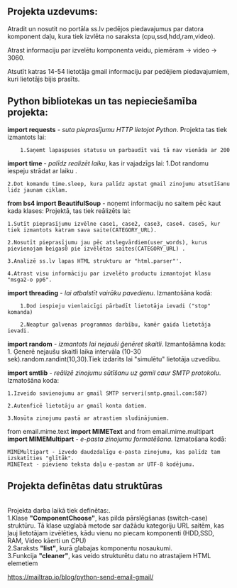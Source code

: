 <b><h2>Projekta uzdevums:</h2></b>

Atradit un nosutit no portāla ss.lv pedējos piedavajumus par datora komponent daļu, kura tiek izvlēta no saraksta (cpu,ssd,hdd,ram,video). 

Atrast informaciju par izvelētu komponenta veidu, piemēram -> video -> 3060.

Atsutīt katras 14-54 lietotāja gmail informaciju par pedējiem piedavajumiem, kuri lietotājs bijis prasīts.

<b><h2>Python bibliotekas un tas nepieciešamība projekta:</h2></b>

<b>import requests</b> - <i>suta pieprasījumu HTTP lietojot Python</i>.
    Projekta tas tiek izmantots lai: 

        1.Saņemt lapaspuses statusu un parbaudīt vai tā nav vienāda ar 200

<b>import time </b >- <i>palīdz realizēt laiku</i>, kas ir vajadzīgs lai:
    1.Dot randomu iespeju strādat ar laiku .

    2.Dot komandu time.sleep, kura palīdz apstat gmail zinojumu atsutīšanu lidz jaunam ciklam.


<b>from bs4 import BeautifulSoup</b> -</i> noņemt informaciju no saitem </i>pēc kaut kada klases:
    Projektā, tas tiek reālizēts lai:

    1.Sutīt pieprasījumu izvēlne case1, case2, case3, case4. case5, kur tiek izmantots katram sava saite(CATEGORY_URL).

    2.Nosutīt pieprasījumu jau pēc atslegvārdiem(user_words), kurus pievienojam beigas0 pie izvēlētas saites(CATEGORY_URL) .

    3.Analizē ss.lv lapas HTML strukturu ar "html.parser"'.

    4.Atrast visu informāciju par izvelēto productu izmantojot klasu "msga2-o pp6".

<b>import threading</b> - <i>lai atbalstīt vairāku pavedienu</i>.
    Izmantošāna kodā:

        1.Dod iespieju vienlaicīgi pārbadīt lietotāja ievadi ("stop" komanda)

        2.Neaptur galvenas programmas darbību, kamēr gaida lietotāja ievadi.

<b>import random</b> - <i>izmantots lai nejauši ģenēret skaitli</i>.
    Izmantošāmna koda:
        1. Ģenerē nejaušu skaitli laika intervāla (10-30 sek).random.randint(10,30).Tiek izdarīts lai "simulētu" lietotāja uzvedību.

<b>import smtlib</b> -<i> reālizē zinojumu sūtīšanu uz gamil caur SMTP protokolu</i>.
    Izmatošāna koda:

    1.Izveido savienojumu ar gmail SMTP serveri(smtp.gmail.com:587)

    2.Autenficē lietotāju ar gmail konta datiem.

    3.Nosūta zinojumu pastā ar atrastiem sludinājumiem.

from email.mime.text <b>import MIMEText</b> and 
from email.mime.multipart <b> import MIMEMultipart</b> - <i> e-pasta zinojumu formatēšana.</i>
    Izmatošana kodā: 

    MIMEMultipart - izvedo daudzdalīgu e-pasta zinojumu, kas palīdz tam izskatīties "glītāk".
    MINEText - pievieno teksta daļu e-pastam ar UTF-8 kodējumu.

<b><h2>Projekta definētas datu struktūras</h2></b><br/>
    Projekta darba laikā tiek definētas:.</br>
    1.Klase <b>"ComponentChoose"</b>, kas pilda pārslēgšanas (switch-case) struktūru.
    Tā klase uzglabā metode sar dažādu kategoriju URL saitēm, kas ļauj lietotājam izvēlēties, kādu vienu no piecam komponenti (HDD,SSD, RAM, Video kāerti un CPU) </br>
    2.Saraksts <b>"list"</b>, kurā glabajas komponentu nosaukumi.</br>
    3.Funkcija <b>"cleaner"</b>, kas veido strukturētu datu no atrastajiem HTML  elemetiem 


https://mailtrap.io/blog/python-send-email-gmail/
